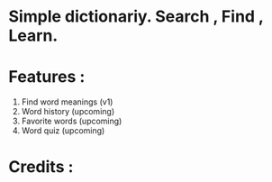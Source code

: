 # Simple dictionariy. Search , Find , Learn.

# Features :
  1. Find word meanings (v1)
  2. Word history (upcoming)
  3. Favorite words (upcoming)
  4. Word quiz (upcoming)

# Credits :